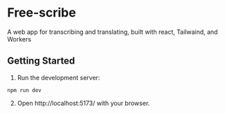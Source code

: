 # Free-scribe
A web app for transcribing and translating, built with react, Tailwaind, and Workers

## Getting Started
1. Run the development server:
```
npm run dev
```

2. Open http://localhost:5173/ with your browser.